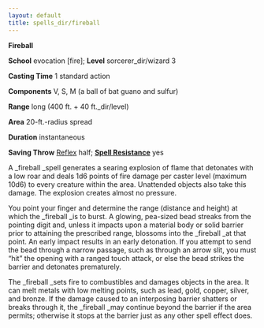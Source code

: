 ```yaml
---
layout: default
title: spells_dir/fireball
---
```

 **Fireball**

**School** evocation [fire]; **Level** sorcerer_dir/wizard 3

**Casting Time** 1 standard action

**Components** V, S, M (a ball of bat guano and sulfur)

**Range** long (400 ft. + 40 ft._dir/level)

**Area** 20-ft.-radius spread

**Duration** instantaneous

**Saving Throw** [Reflex](../combat#_reflex) half; **[Spell Resistance](../glossary#_spell-resistance)** yes

A _fireball _spell generates a searing explosion of flame that detonates with a low roar and deals 1d6 points of fire damage per caster level (maximum 10d6) to every creature within the area. Unattended objects also take this damage. The explosion creates almost no pressure.

You point your finger and determine the range (distance and height) at which the _fireball _is to burst. A glowing, pea-sized bead streaks from the pointing digit and, unless it impacts upon a material body or solid barrier prior to attaining the prescribed range, blossoms into the _fireball _at that point. An early impact results in an early detonation. If you attempt to send the bead through a narrow passage, such as through an arrow slit, you must “hit” the opening with a ranged touch attack, or else the bead strikes the barrier and detonates prematurely.

The _fireball _sets fire to combustibles and damages objects in the area. It can melt metals with low melting points, such as lead, gold, copper, silver, and bronze. If the damage caused to an interposing barrier shatters or breaks through it, the _fireball _may continue beyond the barrier if the area permits; otherwise it stops at the barrier just as any other spell effect does.


